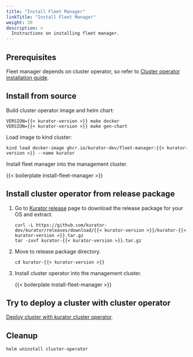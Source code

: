 ```yaml
---
title: "Install Fleet Manager"
linkTitle: "Install Fleet Manager"
weight: 30
description: >
  Instructions on installing fleet manager.
---
```


## Prerequisites

Fleet manager depends on cluster operator, so refer to [Cluster operator installation guide](/docs/setup/install-fleet-manager).

## Install from source

Build cluster operator image and helm chart:

```console
VERSION={{< kurator-version >}} make docker
VERSION={{< kurator-version >}} make gen-chart
```

Load image to kind cluster:

```console
kind load docker-image ghcr.io/kurator-dev/fleet-manager:{{< kurator-version >}} --name kurator
```

Install fleet manager into the management cluster.

{{< boilerplate install-fleet-manager >}}

## Install cluster operator from release package


1. Go to [Kurator release](https://github.com/kurator-dev/kurator/releases) page to download the release package for your OS and extract.

    ```console
    curl -L https://github.com/kurator-dev/kurator/releases/download/{{< kurator-version >}}/kurator-{{< kurator-version >}}.tar.gz
    tar -zxvf kurator-{{< kurator-version >}}.tar.gz
    ```

1. Move to release package directory.

    ```console
    cd kurator-{{< kurator-version >}}
    ```

1. Install cluster operator into the management cluster.

    {{< boilerplate install-fleet-manager >}}

## Try to deploy a cluster with cluster operator

[Deploy cluster with kurator cluster operator](/docs/setup/install-fleet-manager).

## Cleanup

```bash
helm uninstall cluster-operator
```
